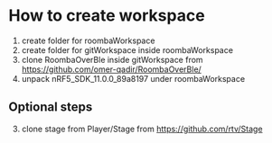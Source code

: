 # How to create workspace

1. create folder for roombaWorkspace
1. create folder for gitWorkspace inside roombaWorkspace
2. clone RoombaOverBle inside gitWorkspace from https://github.com/omer-qadir/RoombaOverBle/
2. unpack nRF5_SDK_11.0.0_89a8197 under roombaWorkspace

## Optional steps
3. clone stage from Player/Stage from https://github.com/rtv/Stage